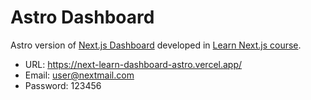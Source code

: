 # Astro Dashboard

Astro version of [Next.js Dashboard](https://next-learn-dashboard.vercel.sh/) developed in [Learn Next.js course](https://nextjs.org/learn).

- URL: https://next-learn-dashboard-astro.vercel.app/
- Email: user@nextmail.com
- Password: 123456
